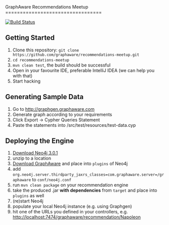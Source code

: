 <a name="top"/>
GraphAware Recommendations Meetup
=================================

[![Build Status](https://travis-ci.org/graphaware/recommendations-meetup.png)](https://travis-ci.org/graphaware/recommendations-meetup)

Getting Started
---------------

1. Clone this repository: `git clone https://github.com/graphaware/recommendations-meetup.git`
2. `cd recommendations-meetup`
3. `mvn clean test`, the build should be successful
4. Open in your favourite IDE, preferable IntelliJ IDEA (we can help you with that)
5. Start hacking

Generating Sample Data
----------------------

1. Go to http://graphgen.graphaware.com
2. Generate graph according to your requirements
3. Click Export -> Cypher Queries Statement
4. Paste the statements into /src/test/resources/test-data.cyp

Deploying the Engine
--------------------

1. [Download Neo4j 3.0.1](http://neo4j.com/download-thanks/?edition=community&release=3.0.1&flavour=unix)
2. unzip to a location
3. [Download GraphAware](http://graphaware.com/downloads/graphaware-server-all-3.0.1.38.jar) and place into `plugins` of Neo4j
4. add `org.neo4j.server.thirdparty_jaxrs_classes=com.graphaware.server=/graphaware` to `conf/neo4j.conf`
5. run `mvn clean package` on your recommendation engine
6. take the produced .jar **with dependencies** from `target` and place into `plugins` as well
7. (re)start Neo4j
8. populate your local Neo4j instance (e.g. using Graphgen)
9. hit one of the URLs you defined in your controllers, e.g. [http://localhost:7474/graphaware/recommendation/Napoleon](http://localhost:7474/graphaware/recommendation/Napoleon)
